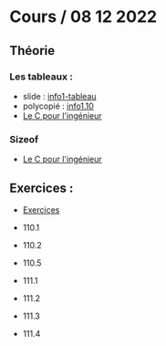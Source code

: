 # Cours / 08 12 2022

## Théorie 
### Les tableaux :
- slide : [info1-tableau](https://cyberlearn.hes-so.ch/pluginfile.php/4177722/mod_resource/content/0/info1-tableau.pdf)
- polycopié : [info1.10](https://cyberlearn.hes-so.ch/pluginfile.php/4177703/mod_resource/content/0/INFO1.10%20-%20Les%20tableaux.pdf)
- [Le C pour l'ingénieur](https://heig-tin-info.github.io/handout/content/composite-datatypes.html#tableaux)

### Sizeof
- [Le C pour l'ingénieur](https://heig-tin-info.github.io/handout/content/operators.html#operateur-sizeof)


## Exercices :
- [Exercices](https://github.com/tony-maulaz/info1-exercices/blob/main/ex110-tableau.md)
- 110.1
- 110.2
- 110.5

- 111.1
- 111.2
- 111.3
- 111.4